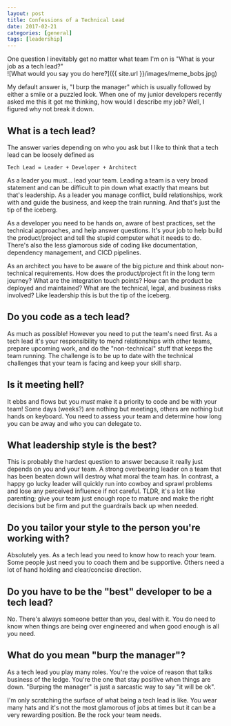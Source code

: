 ```yaml
---
layout: post
title: Confessions of a Technical Lead
date: 2017-02-21
categories: [general]
tags: [leadership]
---
```


One question I inevitably get no matter what team I'm on is "What is your job as a tech lead?"  
![What would you say you do here?]({{ site.url }}/images/meme_bobs.jpg)

My default answer is, "I burp the manager" which is usually followed by either a smile or a puzzled look.  When one of my junior developers recently 
asked me this it got me thinking, how would I describe my job? Well, I figured why not break it down.

## What is a tech lead?
The answer varies depending on who you ask but I like to think that a tech lead can be loosely defined as

`Tech Lead = Leader + Developer + Architect`

As a leader you must... lead your team.  Leading a team is a very broad statement and can be difficult to pin down what exactly that means but that's 
leadership.  As a leader you manage conflict, build relationships, work with and guide the business, and keep the train running.  And that's just the 
tip of the iceberg.

As a developer you need to be hands on, aware of best practices, set the technical approaches, and help answer questions.  It's your job to help build
the product/project and tell the stupid computer what it needs to do.  There's also the less glamorous side of coding like documentation, dependency 
management, and CICD pipelines.

As an architect you have to be aware of the big picture and think about non-technical requirements.  How does the product/project fit in the long term
journey?  What are the integration touch points?  How can the product be deployed and maintained?  What are the technical, legal, and business risks
involved?  Like leadership this is but the tip of the iceberg.

## Do you code as a tech lead?
As much as possible!  However you need to put the team's need first.  As a tech lead it's your responsibility to mend relationships with other teams,
prepare upcoming work, and do the "non-technical" stuff that keeps the team running.  The challenge is to be up to date with the technical challenges
that your team is facing and keep your skill sharp.

## Is it meeting hell?
It ebbs and flows but you *must* make it a priority to code and be with your team!  Some days (weeks?) are nothing but meetings, others are nothing but
hands on keyboard.  You need to assess your team and determine how long you can be away and who you can delegate to.

## What leadership style is the best?
This is probably the hardest question to answer because it really just depends on you and your team.  A strong overbearing leader on a team that has 
been beaten down will destroy what moral the team has.  In contrast, a happy go lucky leader will quickly run into cowboy and sprawl problems and lose
any perceived influence if not careful.  TLDR, it's a lot like parenting;  give your team just enough rope to mature and make the right decisions but
be firm and put the guardrails back up when needed.

## Do you tailor your style to the person you're working with?
Absolutely yes.  As a tech lead you need to know how to reach your team.  Some people just need you to coach them and be supportive.  Others need a lot
of hand holding and clear/concise direction.

## Do you have to be the "best" developer to be a tech lead?
No.  There's always someone better than you, deal with it.  You do need to know when things are being over engineered and when good enough is all you need.

## What do you mean "burp the manager"?
As a tech lead you play many roles.  You're the voice of reason that talks business of the ledge.  You're the one that stay positive when things are down.
"Burping the manager" is just a sarcastic way to say "it will be ok".  


I'm only scratching the surface of what being a tech lead is like.  You wear many hats and it's not the most glamorous of jobs at times but it can be a 
very rewarding position.  Be the rock your team needs.